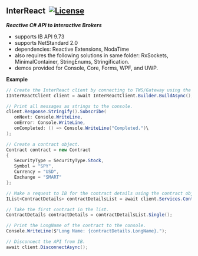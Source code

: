 ## InterReact&nbsp;&nbsp;[![License](https://img.shields.io/badge/license-Apache%202.0-7755BB.svg)](https://opensource.org/licenses/Apache-2.0)

***Reactive C# API to Interactive Brokers***
- supports IB API 9.73
- supports NetStandard 2.0
- dependencies: Reactive Extensions, NodaTime
- also requires the following solutions in same folder:  RxSockets, MinimalContainer, StringEnums, Stringification.
- demos provided for Console, Core, Forms, WPF, and UWP.

**Example**

```csharp
// Create the InterReact client by connecting to TWS/Gateway using the default port and a random clientId
IInterReactClient client = await InterReactClient.Builder.BuildAsync();

// Print all messages as strings to the console.
client.Response.Stringify().Subscribe(
   onNext: Console.WriteLine, 
   onError: Console.WriteLine, 
   onCompleted: () => Console.WriteLine("Completed.")\
);

// Create a contract object.
Contract contract = new Contract
{
   SecurityType = SecurityType.Stock,
   Symbol = "SPY",
   Currency = "USD",
   Exchange = "SMART"
};

// Make a request to IB for the contract details using the contract object.
IList<ContractDetails> contractDetailsList = await client.Services.ContractDetailsObservable(contract);

// Take the first contract in the list.
ContractDetails contractDetails = contractDetailsList.Single();

// Print the LongName of the contract to the console.
Console.WriteLine($"Long Name: {contractDetails.LongName}.");

// Disconnect the API from IB.
await client.DisconnectAsync();
```
